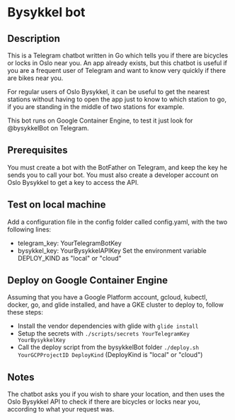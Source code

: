 # Bysykkel bot

## Description

This is a Telegram chatbot written in Go which tells you if there are bicycles or locks in Oslo near you. An app already exists, but this chatbot is useful if you are a frequent user of Telegram and want to know very quickly if there are bikes near you.

For regular users of Oslo Bysykkel, it can be useful to get the nearest stations without having to open the app just to know to which station to go, if you are standing in the middle of two stations for example.

This bot runs on Google Container Engine, to test it just look for @bysykkelBot on Telegram.

## Prerequisites

You must create a bot with the BotFather on Telegram, and keep the key he sends you to call your bot. You must also create a developer account on Oslo Bysykkel to get a key to access the API.

## Test on local machine

Add a configuration file in the config folder called config.yaml, with the two following lines:
- telegram_key: YourTelegramBotKey
- bysykkel_key: YourBysykkelAPIKey
Set the environment variable DEPLOY\_KIND as "local" or "cloud"

## Deploy on Google Container Engine

Assuming that you have a Google Platform account, gcloud, kubectl, docker, go, and glide installed, and have a GKE cluster to deploy to, follow these steps:
- Install the vendor dependencies with glide with `glide install`
- Setup the secrets with `./scripts/secrets YourTelegramKey YourBysykkelKey`
- Call the deploy script from the bysykkelBot folder `./deploy.sh YourGCPProjectID DeployKind` (DeployKind is "local" or "cloud")

## Notes

The chatbot asks you if you wish to share your location, and then uses the Oslo Bysykkel API to check if there are bicycles or locks near you, according to what your request was.

